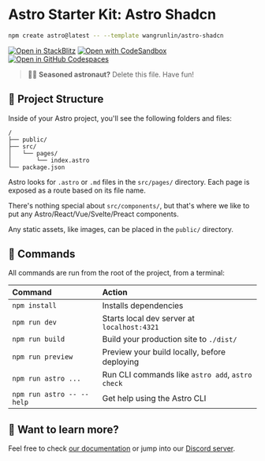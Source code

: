 # Astro Starter Kit: Astro Shadcn

```sh
npm create astro@latest -- --template wangrunlin/astro-shadcn
```

[![Open in StackBlitz](https://developer.stackblitz.com/img/open_in_stackblitz.svg)](https://stackblitz.com/github/wangrunlin/astro-shadcn)
[![Open with CodeSandbox](https://assets.codesandbox.io/github/button-edit-lime.svg)](https://codesandbox.io/p/sandbox/github/wangrunlin/astro-shadcn)
[![Open in GitHub Codespaces](https://github.com/codespaces/badge.svg)](https://codespaces.new/wangrunlin/astro-shadcn)

> 🧑‍🚀 **Seasoned astronaut?** Delete this file. Have fun!

## 🚀 Project Structure

Inside of your Astro project, you'll see the following folders and files:

```text
/
├── public/
├── src/
│   └── pages/
│       └── index.astro
└── package.json
```

Astro looks for `.astro` or `.md` files in the `src/pages/` directory. Each page is exposed as a route based on its file name.

There's nothing special about `src/components/`, but that's where we like to put any Astro/React/Vue/Svelte/Preact components.

Any static assets, like images, can be placed in the `public/` directory.

## 🧞 Commands

All commands are run from the root of the project, from a terminal:

| Command                   | Action                                           |
| :------------------------ | :----------------------------------------------- |
| `npm install`             | Installs dependencies                            |
| `npm run dev`             | Starts local dev server at `localhost:4321`      |
| `npm run build`           | Build your production site to `./dist/`          |
| `npm run preview`         | Preview your build locally, before deploying     |
| `npm run astro ...`       | Run CLI commands like `astro add`, `astro check` |
| `npm run astro -- --help` | Get help using the Astro CLI                     |

## 👀 Want to learn more?

Feel free to check [our documentation](https://docs.astro.build) or jump into our [Discord server](https://astro.build/chat).
